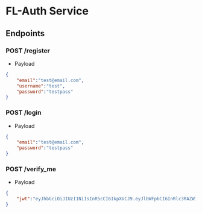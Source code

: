 # FL-Auth Service

## Endpoints

### POST /register
- Payload
```json
{
    "email":"test@email.com",
    "username":"test",
    "password":"testpass"
}
```


### POST /login
- Payload
```json
{
    "email":"test@email.com",
    "password":"testpass"
}
```

### POST /verify_me
- Payload
```json
{
    "jwt":"eyJhbGciOiJIUzI1NiIsInR5cCI6IkpXVCJ9.eyJlbWFpbCI6InRlc3RAZW1haWwuY29tIiwicm9sZXMiOlsidXNlciJdLCJleHAiOjE2MTE3NDI4MTIsImlzcyI6ImZsLWF1dGgifQ.Xkv5QE6GPS4XyC6-QHXRn0E1chBq9qpOTNxxvRBObwk"
}
```